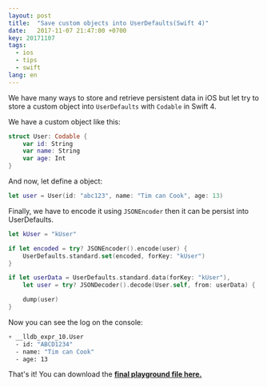 ```yaml
---
layout: post
title:  "Save custom objects into UserDefaults(Swift 4)"
date:   2017-11-07 21:47:00 +0700
key: 20171107
tags:
  - ios
  - tips
  - swift
lang: en
---
```




We have many ways to store and retrieve persistent data in iOS but let try to store a custom object into `UserDefaults` with `Codable` in Swift 4.

We have a custom object like this:

```swift
struct User: Codable {
    var id: String
    var name: String
    var age: Int
}
```

And now, let define a object:

```swift
let user = User(id: "abc123", name: "Tim can Cook", age: 13)
```

Finally, we have to encode it using `JSONEncoder` then it can be persist into UserDefaults.

```swift
let kUser = "kUser"

if let encoded = try? JSONEncoder().encode(user) {
    UserDefaults.standard.set(encoded, forKey: "kUser")
}

if let userData = UserDefaults.standard.data(forKey: "kUser"),
    let user = try? JSONDecoder().decode(User.self, from: userData) {

    dump(user)
}

```

Now you can see the log on the console:

```bash
▿ __lldb_expr_10.User
  - id: "ABCD1234"
  - name: "Tim can Cook"
  - age: 13

```

That's it! You can download the  [**final playground file here.**](https://github.com/ducito/CustomObjectWithUserDefaults/archive/master.zip) 
